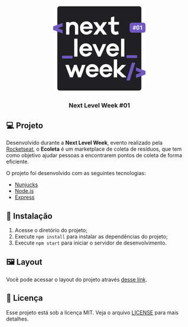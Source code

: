 <h1 align="center">
    <img alt="Next Level Week 1" src=".github/logo.svg" width="250px">
</h1>

<h3 align="center">
    Next Level Week #01
</h3>

## :computer: Projeto

Desenvolvido durante a **Next Level Week**, evento realizado pela [Rocketseat](https://rocketseat.com.br/), o **Ecoleta** é um marketplace de coleta de resíduos, que tem como objetivo ajudar pessoas a encontrarem pontos de coleta de forma eficiente.

O projeto foi desenvolvido com as seguintes tecnologias:

- [Nunjucks](https://mozilla.github.io/nunjucks/)
- [Node.js](https://nodejs.org/en/)
- [Express](https://expressjs.com/)

## :rocket: Instalação

1. Acesse o diretório do projeto;
2. Execute `npm install` para instalar as dependências do projeto;
3. Execute `npm start` para iniciar o servidor de desenvolvimento.

## :framed_picture: Layout

Você pode acessar o layout do projeto através [desse link](https://www.figma.com/file/1SxgOMojOB2zYT0Mdk28lB/?viewer=1).

## :memo: Licença

Esse projeto está sob a licença MIT. Veja o arquivo [LICENSE](LICENSE.md) para mais detalhes.
